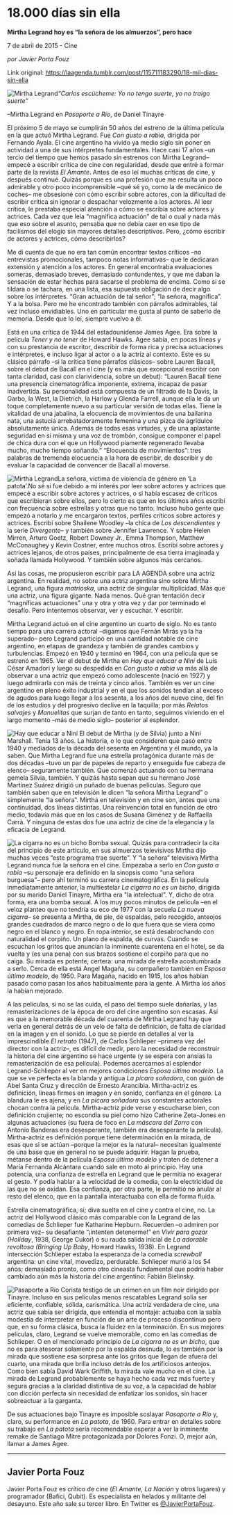 # 18.000 días sin ella

**Mirtha Legrand hoy es “la señora de los almuerzos”, pero hace**

7 de abril de 2015 - Cine

_por Javier Porta Fouz_

Link original: https://laagenda.tumblr.com/post/115711183290/18-mil-dias-sin-ella

![Mirtha Legrand](https://64.media.tumblr.com/abb406632087860d6db76b7bf1f810bf/tumblr_inline_pjzxxwRRCb1t6q87u_500.jpg)*“Carlos escúcheme: Yo no tengo suerte, yo no traigo suerte”*  

–Mirtha Legrand en *Pasaporte a Río*, de Daniel Tinayre

El próximo 5 de mayo se cumplirán 50 años del estreno de la última película en la que actuó Mirtha Legrand. Fue *Con gusto a rabia*, dirigida por Fernando Ayala. El cine argentino ha vivido ya medio siglo sin poner en actividad a una de sus intérpretes fundamentales. Hace casi 17 años –un tercio del tiempo que hemos pasado sin estrenos con Mirtha Legrand– empecé a escribir crítica de cine con regularidad, desde que entré a formar parte de la revista *El Amante*. Antes de eso leí muchas críticas de cine, y después continué. Quizás porque es una profesión que me resulta un poco admirable y otro poco incomprensible –qué sé yo, como la de mecánico de coches– me obsesioné con cómo escribir sobre actores, con la dificultad de escribir crítica sin ignorar o despachar velozmente a los actores. Al leer crítica, le prestaba especial atención a cómo se escribía sobre actores y actrices. Cada vez que leía “magnífica actuación” de tal o cual y nada más que eso sobre el asunto, pensaba que no debía caer en ese tipo de facilismos del elogio sin mayores detalles descriptivos. Pero, ¿cómo escribir de actores y actrices, cómo describirlos? 

Me di cuenta de que no era tan común encontrar textos críticos –no entrevistas promocionales, tampoco notas informativas– que le dedicaran extensión y atención a los actores. En general encontraba evaluaciones someras, demasiado breves, demasiado contundentes, y que me daban la sensación de estar hechas para sacarse el problema de encima. Como si se tildara o se tachara, en una lista, esa supuesta obligación de decir algo sobre los intérpretes. “Gran actuación de tal señor”; “la señora, magnífica”. Y a la bolsa. Pero me he encontrado también con párrafos admirables, tal vez incluso envidiables. Uno en particular me gusta al punto de saberlo de memoria. Desde que lo leí, siempre vuelvo a él.

Está en una crítica de 1944 del estadounidense James Agee. Era sobre la película *Tener y no tener* de Howard Hawks. Agee sabía, en pocas líneas y con su prestancia de escritor, describir de forma rica y precisa actuaciones e intérpretes, e incluso ligar al actor o a la actriz al contexto. Este es su clásico párrafo –si la crítica tiene párrafos clásicos– sobre Lauren Bacall, sobre el debut de Bacall en el cine (y es más que excepcional escribir con tanta claridad, casi con clarividencia, sobre un debut): “Lauren Bacall tiene una presencia cinematográfica imponente, extrema, incapaz de pasar inadvertida. Su personalidad está compuesta de un filtrado de la Davis, la Garbo, la West, la Dietrich, la Harlow y Glenda Farrell, aunque ella le da un toque completamente nuevo a su particular versión de todas ellas. Tiene la vitalidad de una jabalina, la elocuencia de movimientos de una bailarina nata, una astucia arrebatadoramente femenina y una pizca de agridulce absolutamente única. Además de todas esas virtudes, y de una aplastante seguridad en sí misma y una voz de trombón, consigue componer el papel de chica dura con el que un Hollywood píamente regenerado llevaba mucho, mucho tiempo soñando.” “Elocuencia de movimientos”: tres palabras de tremenda elocuencia a la hora de escribir, de describir y de evaluar la capacidad de convencer de Bacall al moverse.

![Mirtha Legrand](https://64.media.tumblr.com/abb406632087860d6db76b7bf1f810bf/tumblr_inline_pjzxxwRRCb1t6q87u_500.jpg)La señora, víctima de violencia de género en ‘La patota’.No sé si fue debido a mi interés por leer sobre actores y actrices que empecé a escribir sobre actores y actrices, o si había escasez de críticos que escribieran sobre ellos, pero lo cierto es que en los últimos años escribí con frecuencia sobre estrellas y otras que no tanto. Incluso hubo gente que empezó a notarlo y me encargaron textos, perfiles críticos sobre actores y actrices. Escribí sobre Shailene Woodley –la chica de *Los descendientes* y la serie *Divergente*– y también sobre Jennifer Lawrence. Y sobre Helen Mirren, Arturo Goetz, Robert Downey Jr., Emma Thompson, Matthew McConaughey y Kevin Costner, entre muchos otros. Escribí sobre actores y actrices lejanos, de otros países, principalmente de esa tierra imaginada y soñada llamada Hollywood. Y también sobre algunos más cercanos.

Así las cosas, me propusieron escribir para LA AGENDA sobre una actriz argentina. En realidad, no sobre una actriz argentina sino sobre Mirtha Legrand, una figura *matrioska*, una actriz de singular multiplicidad. Más que una actriz, una figura gigante. Nada menos. Qué gran tentación decir “magníficas actuaciones” una y otra y otra vez y dar por terminado el desafío. Pero intentemos observar, ver y escuchar. Y escribir.

Mirtha Legrand actuó en el cine argentino un cuarto de siglo. No es tanto tiempo para una carrera actoral –digamos que Fernán Mirás ya la ha superado– pero Legrand participó en una cantidad notable de cine argentino, en etapas de grandeza y también de grandes cambios y turbulencias. Empezó en 1940 y terminó en 1964, con una película que se estrenó en 1965. Ver el debut de Mirtha en *Hay que educar a Niní* de Luis César Amadori y luego su despedida en *Con gusto a rabia* va más allá de observar a una actriz que empezó como adolescente (nació en 1927) y luego admirarla con más de treinta y cinco años. También es ver un cine argentino en pleno éxito industrial y en el que los sonidos tendían al exceso de agudos para luego llegar a los sesenta, a los años del nuevo cine, del fin de los estudios y del progresivo declive en la taquilla; por más *Relatos salvajes* y *Manuelitas* que surjan de tanto en tanto, seguimos viviendo en el largo momento –más de medio siglo– posterior al esplendor.

![Hay que educar a Niní](https://64.media.tumblr.com/9999237ee1a23b8ed320a31060eb99c3/tumblr_inline_pjzxxxKVOS1t6q87u_500.jpg) El debut de Mirtha (y de Silvia) junto a Niní Marshall. Tenía 13 años. La historia, o lo que consideren que pasó entre 1940 y mediados de la década del sesenta en Argentina y el mundo, ya la saben. Que Mirtha Legrand fue una estrella protagónica durante más de dos décadas –tuvo un par de papeles de reparto y enseguida fue cabeza de elenco– seguramente también. Que comenzó actuando con su hermana gemela Silvia, también. Y quizás hasta sepan que su hermano José Martínez Suárez dirigió un puñado de buenas películas. Seguro que también saben que en televisión le dicen “la señora Mirtha Legrand” o simplemente “la señora”. Mirtha en televisión y en cine son, antes que una continuidad, dos líneas distintas. Una reinvención total en función de otro medio, todavía más que en los casos de Susana Giménez y de Raffaella Carrà. Y ninguna de estas dos fue una actriz de cine de la elegancia y la eficacia de Legrand.

![La cigarra no es un bicho](https://64.media.tumblr.com/cd36dda287cb654b150a3aebbea4ded2/tumblr_inline_pjzxxxyfIj1t6q87u_400.png) Bomba sexual. Quizás para contradecir la cita del principio de este artículo, en sus almuerzos televisivos Mirtha dijo muchas veces “este programa trae suerte”. Y “la señora” televisiva Mirtha Legrand nunca fue la señora en el cine. Empezaba a serlo en *Con gusto a rabia* –su personaje era definido en la sinopsis como “una señora burguesa"– pero ahí terminó su carrera cinematográfica. En la película inmediatamente anterior, la multiestelar *La cigarra no es un bicho*, dirigida por su marido Daniel Tinayre, Mirtha era "la intelectual”. Y, dicho de otra forma, era una bomba sexual. A los muy pocos minutos de película –en el veloz planteo que no tendría su eco de 1977 con la secuela *La nueva cigarra*– se presenta a Mirtha, de pie, de espaldas, pelo recogido, anteojos grandes cuadrados de marco negro o de lo que fuera que se viera como negro en el blanco y negro. En ropa interior, se está desabrochando con naturalidad el corpiño. Un plano de espalda, de curvas. Cuando se escuchan los gritos que anuncian la inminente cuarentena en el hotel, se da vuelta y (es una pena) con sus brazos sostiene el corpiño para que no caiga. Su mirada es potente, certera: una mirada de estrella acostumbrada a serlo. Cerca de ella está Angel Magaña, su compañero también en *Esposa último modelo*, de 1950. Para Magaña, nacido en 1915, los años habían pasado como pasan los años habitualmente para la gente. A Mirtha los años la habían mejorado.

A las películas, si no se las cuida, el paso del tiempo suele dañarlas, y las remasterizaciones de la época de oro del cine argentino son escasas. Así es que a la memorable década del cuarenta de Mirtha Legrand hay que verla en general detrás de un velo de falta de definición, de falta de claridad en la imagen y en el sonido. Lo que se pierde en detalles al ver la imprescindible *El retrato* (1947), de Carlos Schlieper –primera vez del director con la actriz–, es difícil de medir, pero la necesidad de reconstruir la historia del cine argentino se hace urgente (y se espera con ansias la remasterización de esa película). Podemos acercarnos al esplendor Legrand-Schlieper al ver en mejores condiciones *Esposa último modelo*. La que se ve perfecta es la blanda y antigua *La pícara soñadora*, con guión de Abel Santa Cruz y dirección de Ernesto Arancibia. Mirtha-actriz es definición, líneas firmes en imagen y en sonido, confianza en el género. La blandura le es ajena, y en *La pícara soñadora* sus constantes actorales chocan contra la película. Mirtha-actriz pide verse y escucharse bien, con definición crujiente; no escondía su piel como hizo Catherine Zeta-Jones en algunas actuaciones (su fuera de foco en *La máscara del Zorro* con Antonio Banderas era desesperante, también era desesperante la película). Mirtha-actriz es definición porque tiene determinación en la mirada, de esas que si se actúan –porque la mejor es la natural– necesitan igualmente de una base que en general no se puede adquirir. Hagan la prueba, métanse dentro de la película *Esposa último modelo* y traten de detener a María Fernanda Alcántara cuando sale en moto al principio. Hay una potencia, una confianza de estrella en Legrand que le permitía no exagerar el gesto. Y podía hablar a la velocidad de la comedia, con la electricidad de las que no se oxidan. Esa confianza, por otra parte, le permitió no anular al resto del elenco, que en la pantalla interactuaba con ella de forma fluida.

Estrella cinematográfica, sí; diva suelta en el cine y contra el cine, no. La actriz del Hollywood clásico más comparable con la Legrand de las comedias de Schlieper fue Katharine Hepburn. Recuerden –o admiren por primera vez– su desafiante “¡intenten detenerme!” en *Vivir para gozar* *(Holiday*, 1938, George Cukor) o su rauda salida inicial de *La adorable revoltosa* *(Bringing Up Baby*, Howard Hawks, 1938). En Legrand intersección Schlieper estaba la esperanza de la comedia *screwball* argentina: un cine vital, movedizo, perdurable. Schlieper murió a los 54 años; demasiado pronto, como otro cineasta fundamental que podría haber cambiado aún más la historia del cine argentino: Fabián Bielinsky.

![Pasaporte a Río](https://64.media.tumblr.com/e329f6bcc91ce0d7c5a88cae4a651925/tumblr_inline_pjzxxyJePK1t6q87u_500.jpg) Corista testigo de un crimen en un film noir dirigido por Tinayre. Incluso en sus películas menos rescatables Legrand solía ser eficiente, confiable, sólida, carismática. Una actriz verdadera de cine, una actriz que sabía ser dirigida, que entendía el montaje: actuaba con la sabia modestia de interpretar en función de un arte de proceso discontinuo pero que, en su forma clásica, busca la fluidez en la terminación. En sus mejores películas, claro, Legrand se vuelve memorable, como en las comedias de Schlieper. O en el mencionado principio de *La cigarra no es un bicho*, que no es para atesorar solamente por la espalda desnuda, lo es también por la mirada que sostiene esa sorpresa ante los gritos que llegan de afuera del cuarto, una mirada que brilla incluso detrás de los artificiosos anteojos. Como bien sabía David Wark Griffith, la mirada vale mucho en el cine. La mirada de Legrand probablemente se haya hecho cada vez más fuerte y segura gracias a la claridad distintiva de su voz, a la capacidad de hablar con dicción perfecta sin necesidad de enfatizar los sonidos, sin hacer sobreactuar a la garganta.

De sus actuaciones bajo Tinayre es imposible soslayar *Pasaporte a Río* y, claro, su performance en *La patota*, de 1960. Para entrar en detalles sobre su trabajo en *La patota* sería recomendable esperar a ver la inminente remake de Santiago Mitre protagonizada por Dolores Fonzi. O, mejor aún, llamar a James Agee.



---

 Javier Porta Fouz
------------------

Javier Porta Fouz es crítico de cine (*El Amante*, *La Nación* y otros lugares) y programador (Bafici, Qubit). Es especialista en helados y militante del desayuno. Este año sale su tercer libro. En Twitter es [@JavierPortaFouz](https://twitter.com/JavierPortaFouz).

